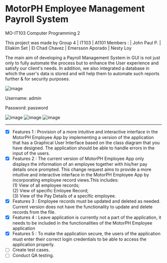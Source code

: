 # MotorPH Employee Management Payroll System

MO-IT103 Computer Programming 2


This project was made by Group 4 | IT103 | A1101 Members : | John Paul P. | Eliakim Set | El Chad Chavez | Emersson Aporado | Nesty Loy

The main aim of developing a Payroll Management System in GUI is not just only to fully automate the process but to enhance the User experience
and satisfy our client's needs. In addition, we also integrated a database in which the user's data is stored and will help them to automate such reports further & for security purposes.

![image](https://github.com/eliakimset/MO-IT103-A1101-CP2-Group-4/assets/161408413/5c6f80b7-2fd8-4938-938b-00868f77a08c)

Username: admin

Password: password

![image](https://github.com/eliakimset/MO-IT103-A1101-CP2-Group-4/assets/161408413/3d6cf382-044d-4273-936c-5afa2313273f)
![image](https://github.com/eliakimset/MO-IT103-A1101-CP2-Group-4/assets/161408413/cf407713-0d34-4a53-ad9f-4565d0c86208)
![image](https://github.com/eliakimset/MO-IT103-A1101-CP2-Group-4/assets/161408413/651f6ec7-5b8c-480e-a378-807204839b3c)

-------------------------------------------------------------------------------------------------------------------------------------------------------------------
- [x] Features 1 : Provision of a more intuitive and interactive interface in the MotorPH Employee App by implementing a version of the application that has a Graphical User Interface based on the class diagram that you have designed. The application should be able to handle errors in the input of the users.
- [x] Features 2 : The current version of MotorPH Employee App only displays the information of an employee together with his/her pay details once prompted. This change request aims to provide a more intuitive and interactive interface in the MotorPH Employee App by incorporating employee record views.This includes:  
(1) View of all employee records;  
(2) View of specific Emloyee Record;  
(3) View of the Pay Details of a specific employee.
- [x] Features 3 : Employee records must be updated and deleted as needed. Current version does not have the functionality to update and delete records from the file.
- [x] Features 4 : Leave application is currently not a part of the application, it needs to be included in the functionalities of the MotorPH Employee application
- [x] Features 5 : To make the application secure, the users of the application must enter their correct login credentials to be able to access the application properly.
- [ ] Create test cases.
- [ ] Conduct QA testing.
